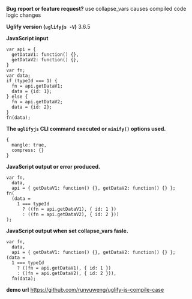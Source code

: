 **Bug report or feature request?**
use collapse_vars causes compiled code logic changes

**Uglify version (`uglifyjs -V`)**
3.6.5

**JavaScript input**
```
var api = {
  getDataV1: function() {},
  getDataV2: function() {},
}
var fn;
var data;
if (typeId === 1) {
  fn = api.getDataV1;
  data = {id: 1};
} else {
  fn = api.getDataV2;
  data = {id: 2};
}
fn(data);
```

**The `uglifyjs` CLI command executed or `minify()` options used.**
```
{
  mangle: true,
  compress: {}
}
```

**JavaScript output or error produced.**
```
var fn,
  data,
  api = { getDataV1: function() {}, getDataV2: function() {} };
fn(
  (data =
    1 === typeId
      ? ((fn = api.getDataV1), { id: 1 })
      : ((fn = api.getDataV2), { id: 2 }))
);
```

**JavaScript output when set collapse_vars fasle.**
```
var fn,
  data,
  api = { getDataV1: function() {}, getDataV2: function() {} };
(data =
  1 === typeId
    ? ((fn = api.getDataV1), { id: 1 })
    : ((fn = api.getDataV2), { id: 2 })),
  fn(data);
```

**demo url**
https://github.com/runyuweng/uglify-js-compile-case